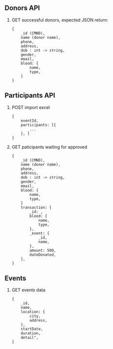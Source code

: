## Donors API

1. GET successful donors, expected JSON return:

    ```
    {
        _id (CMND),
        name (donor name),
        phone,
        address,
        dob : int -> string,
        gender,
        email,
        blood: {
            name,
            type,
        }
    }
    ```

## Participants API

1. POST import excel
    ```
    {
        eventId,
        participants: [{
            ...
        }, ]
    }
    ```

1. GET paticipants waiting for approved

    ```
    {
        _id (CMND),
        name (donor name),
        phone,
        address,
        dob : int -> string,
        gender,
        email,
        blood: {
            name,
            type,
        }
        transaction: {
            _id: ,
            blood: {
                name,
                type,
            },
            _event: {
                _id,
                name,
            },
            amount: 500,
            dateDonated,
        },
    }
    ```

## Events

1. GET events data
    ```
    {
        _id,
        name,
        location: {
            city,
            address,
        },
        startDate,
        duration,
        detail",
    }
    ```
